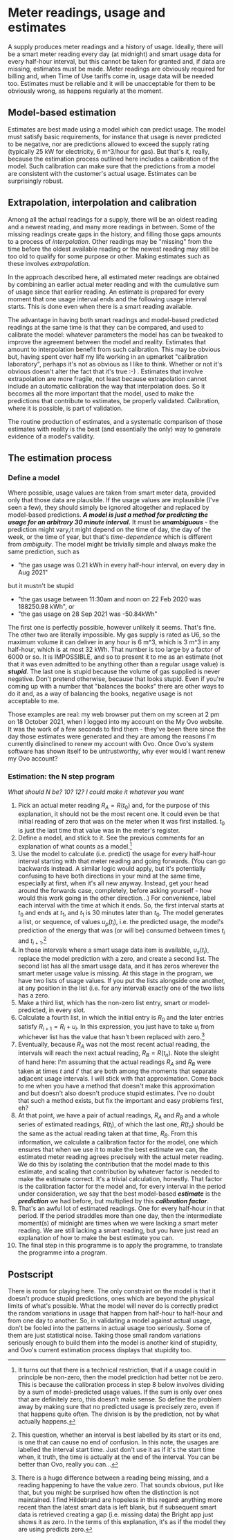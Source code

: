# Meter readings, usage and estimates

A supply produces meter readings and a history of usage. Ideally, there will be a smart meter reading every day (at midnight) and smart usage data for every half-hour interval, but this cannot be taken for granted and, if data are missing, estimates must be made. Meter readings are obviously required for billing and, when Time of Use tariffs come in, usage data will be needed too. Estimates must be reliable and it will be unacceptable for them to be obviously wrong, as happens regularly at the moment.

## Model-based estimation

Estimates are best made using a model which can predict usage. The model must satisfy basic requirements, for instance that usage is never predicted to be negative, nor are predictions allowed to exceed the supply rating (typically 25 kW for electricity, 6 m^3/hour for gas). But that's it, really, because the estimation process outlined here includes a calibration of the model. Such calibration can make sure that the predictions from a model are consistent with the customer's actual usage. Estimates can be surprisingly robust.

## Extrapolation, interpolation and calibration

Among all the actual readings for a supply, there will be an oldest reading and a newest reading, and many more readings in between. Some of the missing readings create gaps in the history, and filling those gaps amounts to a process of *interpolation*. Other readings may be "missing" from the time before the oldest available reading or the newest reading may still be too old to qualify for some purpose or other. Making estimates such as these involves *extrapolation*. 

In the approach described here, all estimated meter readings are obtained by combining an earlier actual meter reading and with the cumulative sum of usage since that earlier reading. An estimate is prepared for every moment that one usage interval ends and the following usage interval starts. This is done even when there is a smart reading available.

The advantage in having both smart readings and model-based predicted readings at the same time is that they can be compared, and used to calibrate the model: whatever parameters the model has can be tweaked to improve the agreement between the model and reality. Estimates that amount to interpolation benefit from such calibration. This may be obvious but, having spent over half my life working in an upmarket "calibration laboratory", perhaps it's not as obvious as I like to think. Whether or not it's obvious doesn't alter the fact that it's true :-) . Estimates that involve extrapolation are more fragile, not least because extrapolation cannot include an automatic calibration the way that interpolation does. So it becomes all the more important that the model, used to make the predictions that contribute to estimates, be properly validated. Calibration, where it is possible, is part of validation.

The routine production of estimates, and a systematic comparison of those estimates with reality is the best (and essentially the only) way to generate evidence of a model's validity.

## The estimation process

### Define a model

Where possible, usage values are taken from smart meter data, provided only that those data are plausible. If the usage values are implausible (I've seen a few), they should simply be ignored altogether and replaced by model-based predictions. ***A model is just a method for predicting the usage for an arbitrary 30 minute interval.*** It must be ***unambiguous*** - the prediction might vary,it might depend on the time of day, the day of the week, or the time of year, but that's *time-dependence* which is different from *ambiguity*. The model might be trivially simple and always make the same prediction, such as

- "the gas usage was 0.21 kWh in every half-hour interval, on every day in Aug 2021"

but it mustn't be stupid 

- "the gas usage between 11:30am and noon on 22 Feb 2020 was 188250.98 kWh", or
- "the gas usage on 28 Sep 2021 was -50.84kWh"

The first one is perfectly possible, however unlikely it seems. That's fine. The other two are literally impossible. My gas supply is rated as U6, so the maximum volume it can deliver in any hour is 6 m^3, which is 3 m^3 in any half-hour, which is at most 32 kWh. That number is too large by a factor of 6000 or so. It is IMPOSSIBLE, and so to present it to me as an estimate (not that it was even admitted to be anything other than a regular usage value) is ***stupid***. The last one is stupid because the volume of gas supplied is never negative. Don't pretend otherwise, because that looks stupid. Even if you're coming up with a number that "balances the books" there are other ways to do it and, as a way of balancing the books, negative usage is not acceptable to me.

Those examples are real: my web browser put them on my screen at 2 pm on 18 October 2021, when I logged into my account on the My Ovo website. It was the work of a few seconds to find them - they've been there since the day those estimates were generated and they are among the reasons I'm currently disinclined to renew my account with Ovo. Once Ovo's system software has shown itself to be untrustworthy, why ever would I want renew my Ovo account?

### Estimation: the N step program 

*What should N be? 10? 12? I could make it whatever you want*

1. Pick an actual meter reading $R_A=R(t_0)$ and, for the purpose of this explanation, it should not be the most recent one. It could even be that initial reading of zero that was on the meter when it was first installed. $t_0$ is just the last time that value was in the meter's register.
2. Define a model, and stick to it. See the previous comments for an explanation of what counts as a model.[^(0)] 
3. Use the model to calculate (i.e. predict) the usage for every half-hour interval starting with that meter reading and going forwards. (You can go backwards instead. A similar logic would apply, but it's potentially confusing to have both directions in your mind at the same time, especially at first, when it's all new anyway. Instead, get your head around the forwards case, completely, before asking yourself - how would this work going in the other direction...) For convenience, label each interval with the time at which it ends. So, the first interval starts at $t_0$ and ends at $t_1$, and $t_1$ is 30 minutes later than $t_0$. The model generates a list, or sequence, of values $u_p(t_i)$, i.e. the predicted usage, the model's prediction of the energy that was (or will be) consumed between times $t_i$ and $t_{i+1}$.[^(1)] 
4. In those intervals where a smart usage data item is available, $u_s(t_i)$, replace the model prediction with a zero, and create a second list. The second list has all the smart usage data, and it has zeros wherever the smart meter usage value is missing. At this stage in the program, we have two lists of usage values. If you put the lists alongside one another, at any position in the list (i.e. for any interval) exactly one of the two lists has a zero.
5. Make a third list, which has the non-zero list entry, smart or model-predicted, in every slot.
6. Calculate a fourth list, in which the initial entry is $R_0$ and the later entries satisfy $R_{i+1}=R_i+u_i$. In this expression, you just have to take $u_i$ from whichever list has the value that hasn't been replaced with zero.[^(2)] 
7. Eventually, because $R_A$ was not the most recent actual reading, the intervals will reach the next actual reading, $R_B=R(t_n)$. Note the sleight of hand here: I'm assuming that the actual readings $R_A$ and $R_B$ were taken at times $t$ and $t'$ that are both among the moments that separate adjacent usage intervals. I will stick with that approximation. Come back to me when you have a method that doesn't make this approximation and but doesn't also doesn't produce stupid estimates. I've no doubt that such a method exists, but fix the important and easy problems first, eh?
8. At that point, we have a pair of actual readings, $R_A$ and $R_B$ and a whole series of estimated readings, $R(t_i)$, of which the last one, $R(t_n)$ should be the same as the actual reading taken at that time, $R_B$. From this information, we calculate a calibration factor for the model, one which ensures that when we use it to make the best estimate we can, the estimated meter reading agrees precisely with the actual meter reading. We do this by isolating the contribution that the model made to this estimate, and scaling that contribution by whatever factor is needed to make the estimate correct. It's a trivial calculation, honestly. That factor is the calibration factor for the model and, for every interval in the period under consideration, we say that the best model-based ***estimate*** is the ***prediction*** we had before, but multiplied by this ***calibration factor***.
9. That's an awful lot of estimated readings. One for every half-hour in that period. If the period straddles more than one day, then the intermediate moment(s) of midnight are times when we were lacking a smart meter reading. We are still lacking a smart reading, but you have just read an explanation of how to make the best estimate you can.
10. The final step in this programme is to apply the programme, to translate the programme into a program.

## Postscript

There is room for playing here. The only constraint on the model is that it doesn't produce stupid predictions, ones which are beyond the physical limits of what's possible. What the model will never do is correctly predict the random variations in usage that happen from half-hour to half-hour and from one day to another. So, in validating a model against actual usage, don't be fooled into the patterns in actual usage too seriously. Some of them are just statistical noise. Taking those small random variations seriously enough to build them into the model is another kind of stupidity, and Ovo's current estimation process displays that stupidity too.
[^(0)]:It turns out that there is a technical restriction, that if a usage could in principle be non-zero, then the model prediction had better not be zero. This is because the calibration process in step 8 below involves dividing by a sum of model-predicted usage values. If the sum is only over ones that are definitely zero, this doesn't make sense. So define the problem away by making sure that no predicted usage is precisely zero, even if that happens quite often. The division is by the prediction, not by what actually happens.
[^(1)]:This question, whether an interval is best labelled by its start or its end, is one that can cause no end of confusion. In this note, the usages are labelled the interval start time. Just don't use it as if it's the start time when, it truth, the time is actually at the end of the interval. You can be better than Ovo, really you can... 
[^(2)]:There is a huge difference between a reading being missing, and a reading happening to have the value zero. That sounds obvious, put like that, but you might be surprised how often the distinction is not maintained. I find Hildebrand are hopeless in this regard: anything more recent than the latest smart data is left blank, but if subsequent smart data is retrieved creating a gap (i.e. missing data) the Bright app just shows it as zero. In the terms of this explanation, it's as if the model they are using predicts zero. 
